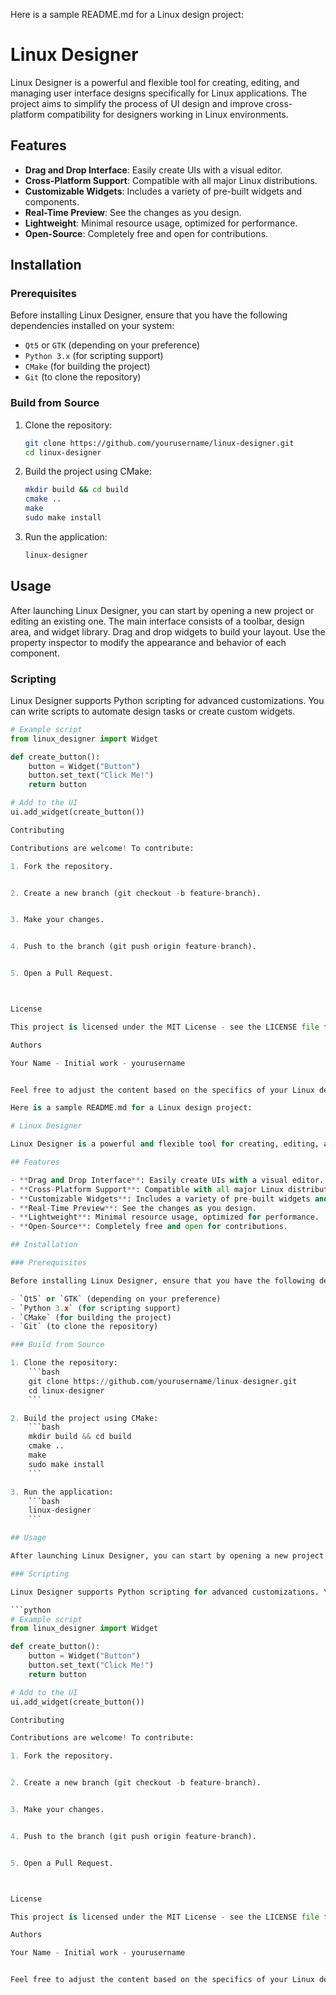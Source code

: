 Here is a sample README.md for a Linux design project:

# Linux Designer

Linux Designer is a powerful and flexible tool for creating, editing, and managing user interface designs specifically for Linux applications. The project aims to simplify the process of UI design and improve cross-platform compatibility for designers working in Linux environments.

## Features

- **Drag and Drop Interface**: Easily create UIs with a visual editor.
- **Cross-Platform Support**: Compatible with all major Linux distributions.
- **Customizable Widgets**: Includes a variety of pre-built widgets and components.
- **Real-Time Preview**: See the changes as you design.
- **Lightweight**: Minimal resource usage, optimized for performance.
- **Open-Source**: Completely free and open for contributions.

## Installation

### Prerequisites

Before installing Linux Designer, ensure that you have the following dependencies installed on your system:

- `Qt5` or `GTK` (depending on your preference)
- `Python 3.x` (for scripting support)
- `CMake` (for building the project)
- `Git` (to clone the repository)

### Build from Source

1. Clone the repository:
    ```bash
    git clone https://github.com/yourusername/linux-designer.git
    cd linux-designer
    ```

2. Build the project using CMake:
    ```bash
    mkdir build && cd build
    cmake ..
    make
    sudo make install
    ```

3. Run the application:
    ```bash
    linux-designer
    ```

## Usage

After launching Linux Designer, you can start by opening a new project or editing an existing one. The main interface consists of a toolbar, design area, and widget library. Drag and drop widgets to build your layout. Use the property inspector to modify the appearance and behavior of each component.

### Scripting

Linux Designer supports Python scripting for advanced customizations. You can write scripts to automate design tasks or create custom widgets.

```python
# Example script
from linux_designer import Widget

def create_button():
    button = Widget("Button")
    button.set_text("Click Me!")
    return button

# Add to the UI
ui.add_widget(create_button())

Contributing

Contributions are welcome! To contribute:

1. Fork the repository.


2. Create a new branch (git checkout -b feature-branch).


3. Make your changes.


4. Push to the branch (git push origin feature-branch).


5. Open a Pull Request.



License

This project is licensed under the MIT License - see the LICENSE file for details.

Authors

Your Name - Initial work - yourusername


Feel free to adjust the content based on the specifics of your Linux design project!

Here is a sample README.md for a Linux design project:

# Linux Designer

Linux Designer is a powerful and flexible tool for creating, editing, and managing user interface designs specifically for Linux applications. The project aims to simplify the process of UI design and improve cross-platform compatibility for designers working in Linux environments.

## Features

- **Drag and Drop Interface**: Easily create UIs with a visual editor.
- **Cross-Platform Support**: Compatible with all major Linux distributions.
- **Customizable Widgets**: Includes a variety of pre-built widgets and components.
- **Real-Time Preview**: See the changes as you design.
- **Lightweight**: Minimal resource usage, optimized for performance.
- **Open-Source**: Completely free and open for contributions.

## Installation

### Prerequisites

Before installing Linux Designer, ensure that you have the following dependencies installed on your system:

- `Qt5` or `GTK` (depending on your preference)
- `Python 3.x` (for scripting support)
- `CMake` (for building the project)
- `Git` (to clone the repository)

### Build from Source

1. Clone the repository:
    ```bash
    git clone https://github.com/yourusername/linux-designer.git
    cd linux-designer
    ```

2. Build the project using CMake:
    ```bash
    mkdir build && cd build
    cmake ..
    make
    sudo make install
    ```

3. Run the application:
    ```bash
    linux-designer
    ```

## Usage

After launching Linux Designer, you can start by opening a new project or editing an existing one. The main interface consists of a toolbar, design area, and widget library. Drag and drop widgets to build your layout. Use the property inspector to modify the appearance and behavior of each component.

### Scripting

Linux Designer supports Python scripting for advanced customizations. You can write scripts to automate design tasks or create custom widgets.

```python
# Example script
from linux_designer import Widget

def create_button():
    button = Widget("Button")
    button.set_text("Click Me!")
    return button

# Add to the UI
ui.add_widget(create_button())

Contributing

Contributions are welcome! To contribute:

1. Fork the repository.


2. Create a new branch (git checkout -b feature-branch).


3. Make your changes.


4. Push to the branch (git push origin feature-branch).


5. Open a Pull Request.



License

This project is licensed under the MIT License - see the LICENSE file for details.

Authors

Your Name - Initial work - yourusername


Feel free to adjust the content based on the specifics of your Linux design project!

